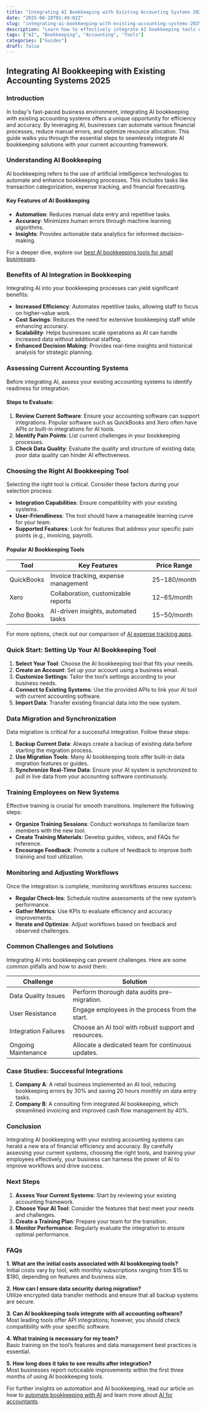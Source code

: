 ```yaml
---
title: "Integrating AI Bookkeeping with Existing Accounting Systems 2025"
date: "2025-08-28T01:49:02Z"
slug: "integrating-ai-bookkeeping-with-existing-accounting-systems-2025"
description: "Learn how to effectively integrate AI bookkeeping tools with existing accounting systems to streamline processes and enhance accuracy."
tags: ["AI", "Bookkeeping", "Accounting", "Tools"]
categories: ["Guides"]
draft: false
---
```


## Integrating AI Bookkeeping with Existing Accounting Systems 2025

### Introduction

In today's fast-paced business environment, integrating AI bookkeeping with existing accounting systems offers a unique opportunity for efficiency and accuracy. By leveraging AI, businesses can automate various financial processes, reduce manual errors, and optimize resource allocation. This guide walks you through the essential steps to seamlessly integrate AI bookkeeping solutions with your current accounting framework. 

### Understanding AI Bookkeeping

AI bookkeeping refers to the use of artificial intelligence technologies to automate and enhance bookkeeping processes. This includes tasks like transaction categorization, expense tracking, and financial forecasting. 

#### Key Features of AI Bookkeeping

- **Automation**: Reduces manual data entry and repetitive tasks.
- **Accuracy**: Minimizes human errors through machine learning algorithms.
- **Insights**: Provides actionable data analytics for informed decision-making.

For a deeper dive, explore our [best AI bookkeeping tools for small businesses](/posts/best-ai-bookkeeping-tools-for-small-businesses-2025/).

### Benefits of AI Integration in Bookkeeping

Integrating AI into your bookkeeping processes can yield significant benefits:

- **Increased Efficiency**: Automates repetitive tasks, allowing staff to focus on higher-value work.
- **Cost Savings**: Reduces the need for extensive bookkeeping staff while enhancing accuracy.
- **Scalability**: Helps businesses scale operations as AI can handle increased data without additional staffing.
- **Enhanced Decision Making**: Provides real-time insights and historical analysis for strategic planning.

### Assessing Current Accounting Systems

Before integrating AI, assess your existing accounting systems to identify readiness for integration. 

#### Steps to Evaluate:

1. **Review Current Software**: Ensure your accounting software can support integrations. Popular software such as QuickBooks and Xero often have APIs or built-in integrations for AI tools.
2. **Identify Pain Points**: List current challenges in your bookkeeping processes.
3. **Check Data Quality**: Evaluate the quality and structure of existing data; poor data quality can hinder AI effectiveness.

### Choosing the Right AI Bookkeeping Tool

Selecting the right tool is critical. Consider these factors during your selection process:

- **Integration Capabilities**: Ensure compatibility with your existing systems.
- **User-Friendliness**: The tool should have a manageable learning curve for your team.
- **Supported Features**: Look for features that address your specific pain points (e.g., invoicing, payroll).

#### Popular AI Bookkeeping Tools

| Tool          | Key Features                         | Price Range      |
|---------------|--------------------------------------|------------------|
| QuickBooks    | Invoice tracking, expense management | $25-$180/month    |
| Xero          | Collaboration, customizable reports  | $12-$65/month     |
| Zoho Books    | AI-driven insights, automated tasks  | $15-$50/month     |

For more options, check out our comparison of [AI expense tracking apps](/posts/ai-expense-tracking-apps-compared-expensify-vs-zoho-vs-divvy/).

### Quick Start: Setting Up Your AI Bookkeeping Tool

1. **Select Your Tool**: Choose the AI bookkeeping tool that fits your needs.
2. **Create an Account**: Set up your account using a business email.
3. **Customize Settings**: Tailor the tool’s settings according to your business needs.
4. **Connect to Existing Systems**: Use the provided APIs to link your AI tool with current accounting software.
5. **Import Data**: Transfer existing financial data into the new system.

### Data Migration and Synchronization

Data migration is critical for a successful integration. Follow these steps:

1. **Backup Current Data**: Always create a backup of existing data before starting the migration process.
2. **Use Migration Tools**: Many AI bookkeeping tools offer built-in data migration features or guides.
3. **Synchronize Real-Time Data**: Ensure your AI system is synchronized to pull in live data from your accounting software continuously.

### Training Employees on New Systems

Effective training is crucial for smooth transitions. Implement the following steps:

- **Organize Training Sessions**: Conduct workshops to familiarize team members with the new tool.
- **Create Training Materials**: Develop guides, videos, and FAQs for reference.
- **Encourage Feedback**: Promote a culture of feedback to improve both training and tool utilization.
  
### Monitoring and Adjusting Workflows

Once the integration is complete, monitoring workflows ensures success:

- **Regular Check-Ins**: Schedule routine assessments of the new system’s performance.
- **Gather Metrics**: Use KPIs to evaluate efficiency and accuracy improvements.
- **Iterate and Optimize**: Adjust workflows based on feedback and observed challenges.

### Common Challenges and Solutions

Integrating AI into bookkeeping can present challenges. Here are some common pitfalls and how to avoid them:

| Challenge              | Solution                              |
|-----------------------|---------------------------------------|
| Data Quality Issues    | Perform thorough data audits pre-migration.|
| User Resistance       | Engage employees in the process from the start.|
| Integration Failures  | Choose an AI tool with robust support and resources.|
| Ongoing Maintenance    | Allocate a dedicated team for continuous updates.|

### Case Studies: Successful Integrations

1. **Company A**: A retail business implemented an AI tool, reducing bookkeeping errors by 30% and saving 20 hours monthly on data entry tasks.
2. **Company B**: A consulting firm integrated AI bookkeeping, which streamlined invoicing and improved cash flow management by 40%.

### Conclusion

Integrating AI bookkeeping with your existing accounting systems can herald a new era of financial efficiency and accuracy. By carefully assessing your current systems, choosing the right tools, and training your employees effectively, your business can harness the power of AI to improve workflows and drive success.

### Next Steps

1. **Assess Your Current Systems**: Start by reviewing your existing accounting framework.
2. **Choose Your AI Tool**: Consider the features that best meet your needs and challenges.
3. **Create a Training Plan**: Prepare your team for the transition.
4. **Monitor Performance**: Regularly evaluate the integration to ensure optimal performance.

### FAQs

**1. What are the initial costs associated with AI bookkeeping tools?**  
Initial costs vary by tool, with monthly subscriptions ranging from $15 to $180, depending on features and business size.

**2. How can I ensure data security during migration?**  
Utilize encrypted data transfer methods and ensure that all backup systems are secure.

**3. Can AI bookkeeping tools integrate with all accounting software?**  
Most leading tools offer API integrations; however, you should check compatibility with your specific software.

**4. What training is necessary for my team?**  
Basic training on the tool’s features and data management best practices is essential.

**5. How long does it take to see results after integration?**  
Most businesses report noticeable improvements within the first three months of using AI bookkeeping tools. 

For further insights on automation and AI bookkeeping, read our article on how to [automate bookkeeping with AI](/posts/how-to-automate-bookkeeping-with-ai-quickbooks-receipt-ocr/) and learn more about [AI for accountants](/posts/ai-for-accountants-optimize-workflows-to-serve-more-clients/).
